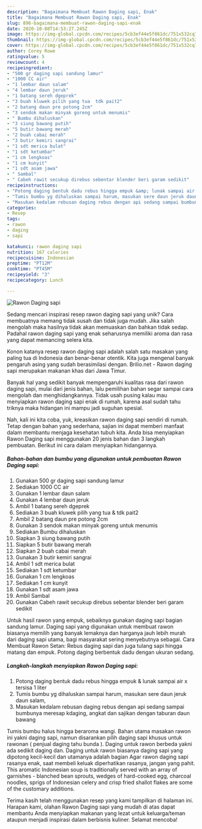```yaml
---
description: "Bagaimana Membuat Rawon Daging sapi, Enak"
title: "Bagaimana Membuat Rawon Daging sapi, Enak"
slug: 896-bagaimana-membuat-rawon-daging-sapi-enak
date: 2020-10-08T14:53:27.245Z
image: https://img-global.cpcdn.com/recipes/5cb3ef44e5f861dc/751x532cq70/rawon-daging-sapi-foto-resep-utama.jpg
thumbnail: https://img-global.cpcdn.com/recipes/5cb3ef44e5f861dc/751x532cq70/rawon-daging-sapi-foto-resep-utama.jpg
cover: https://img-global.cpcdn.com/recipes/5cb3ef44e5f861dc/751x532cq70/rawon-daging-sapi-foto-resep-utama.jpg
author: Corey Rowe
ratingvalue: 5
reviewcount: 4
recipeingredient:
- "500 gr daging sapi sandung lamur"
- "1000 CC air"
- "1 lembar daun salam"
- "4 lembar daun jeruk"
- "1 batang sereh dgeprek"
- "3 buah kluwek pilih yang tua  tdk pait2"
- "2 batang daun pre potong 2cm"
- "3 sendok makan minyak goreng untuk menumis"
- " Bumbu dihaluskan"
- "3 siung bawang putih"
- "5 butir bawang merah"
- "2 buah cabai merah"
- "3 butir kemiri sangrai"
- "1 sdt merica bulat"
- "1 sdt ketumbar"
- "1 cm lengkoas"
- "1 cm kunyit"
- "1 sdt asam jawa"
- " Sambal"
- " Cabeh rawit secukup direbus sebentar blender beri garam sedikit"
recipeinstructions:
- "Potong daging bentuk dadu rebus hingga empuk &amp; lunak sampai air x tersisa 1 liter"
- "Tumis bumbu yg dihaluskan sampai harum, masukan sere daun jeruk daun salam,"
- "Masukan kedalam rebusan daging rebus dengan api sedang sampai bumbunya meresap kdaging, angkat dan sajikan dengan taburan daun bawang"
categories:
- Resep
tags:
- rawon
- daging
- sapi

katakunci: rawon daging sapi 
nutrition: 167 calories
recipecuisine: Indonesian
preptime: "PT12M"
cooktime: "PT45M"
recipeyield: "3"
recipecategory: Lunch

---
```



![Rawon Daging sapi](https://img-global.cpcdn.com/recipes/5cb3ef44e5f861dc/751x532cq70/rawon-daging-sapi-foto-resep-utama.jpg)

Sedang mencari inspirasi resep rawon daging sapi yang unik? Cara membuatnya memang tidak susah dan tidak juga mudah. Jika salah mengolah maka hasilnya tidak akan memuaskan dan bahkan tidak sedap. Padahal rawon daging sapi yang enak seharusnya memiliki aroma dan rasa yang dapat memancing selera kita.

Konon katanya resep rawon daging sapi adalah salah satu masakan yang paling tua di Indonesia dan benar-benar otentik. Kita juga mengenal banyak pengaruh asing yang sudah berasimilasi dengan. Brilio.net - Rawon daging sapi merupakan makanan khas dari Jawa Timur.

Banyak hal yang sedikit banyak mempengaruhi kualitas rasa dari rawon daging sapi, mulai dari jenis bahan, lalu pemilihan bahan segar sampai cara mengolah dan menghidangkannya. Tidak usah pusing kalau mau menyiapkan rawon daging sapi enak di rumah, karena asal sudah tahu triknya maka hidangan ini mampu jadi suguhan spesial.


Nah, kali ini kita coba, yuk, kreasikan rawon daging sapi sendiri di rumah. Tetap dengan bahan yang sederhana, sajian ini dapat memberi manfaat dalam membantu menjaga kesehatan tubuh kita. Anda bisa menyiapkan Rawon Daging sapi menggunakan 20 jenis bahan dan 3 langkah pembuatan. Berikut ini cara dalam menyiapkan hidangannya.

<!--inarticleads1-->

##### Bahan-bahan dan bumbu yang digunakan untuk pembuatan Rawon Daging sapi:

1. Gunakan 500 gr daging sapi sandung lamur
1. Sediakan 1000 CC air
1. Gunakan 1 lembar daun salam
1. Gunakan 4 lembar daun jeruk
1. Ambil 1 batang sereh dgeprek
1. Sediakan 3 buah kluwek pilih yang tua &amp; tdk pait2
1. Ambil 2 batang daun pre potong 2cm
1. Gunakan 3 sendok makan minyak goreng untuk menumis
1. Sediakan  Bumbu dihaluskan
1. Siapkan 3 siung bawang putih
1. Siapkan 5 butir bawang merah
1. Siapkan 2 buah cabai merah
1. Gunakan 3 butir kemiri sangrai
1. Ambil 1 sdt merica bulat
1. Sediakan 1 sdt ketumbar
1. Gunakan 1 cm lengkoas
1. Sediakan 1 cm kunyit
1. Gunakan 1 sdt asam jawa
1. Ambil  Sambal
1. Gunakan  Cabeh rawit secukup direbus sebentar blender beri garam sedikit


Untuk hasil rawon yang empuk, sebaiknya gunakan daging sapi bagian sandung lamur. Daging sapi yang digunakan untuk membuat rawon biasanya memilih yang banyak lemaknya dan harganya jauh lebih murah dari daging sapi utama, bagi masyarakat sering menyebutnya sebagai. Cara Membuat Rawon Setan: Rebus daging sapi dan juga tulang sapi hingga matang dan empuk. Potong daging berbentuk dadu dengan ukuran sedang. 

<!--inarticleads2-->

##### Langkah-langkah menyiapkan Rawon Daging sapi:

1. Potong daging bentuk dadu rebus hingga empuk &amp; lunak sampai air x tersisa 1 liter
1. Tumis bumbu yg dihaluskan sampai harum, masukan sere daun jeruk daun salam,
1. Masukan kedalam rebusan daging rebus dengan api sedang sampai bumbunya meresap kdaging, angkat dan sajikan dengan taburan daun bawang


Tumis bumbu halus hingga beraroma wangi. Bahan utama masakan rawon ini yakni daging sapi, namun disarankan pilih daging sapi khusus untuk rawonan ( penjual daging tahu bunda ). Daging untuk rawon berbeda yakni ada sedikit daging dan. Daging untuk rawon biasanya daging sapi yang dipotong kecil-kecil dan utamanya adalah bagian Agar rawon daging sapi rasanya enak, saat membeli keluak diperhatikan rasanya, jangan yang pahit. This aromatic Indonesian soup is traditionally served with an array of garnishes - blanched bean sprouts, wedges of hard-cooked egg, charcoal noodles, sprigs of Indonesian celery and crisp fried shallot flakes are some of the customary additions. 

Terima kasih telah menggunakan resep yang kami tampilkan di halaman ini. Harapan kami, olahan Rawon Daging sapi yang mudah di atas dapat membantu Anda menyiapkan makanan yang lezat untuk keluarga/teman ataupun menjadi inspirasi dalam berbisnis kuliner. Selamat mencoba!
